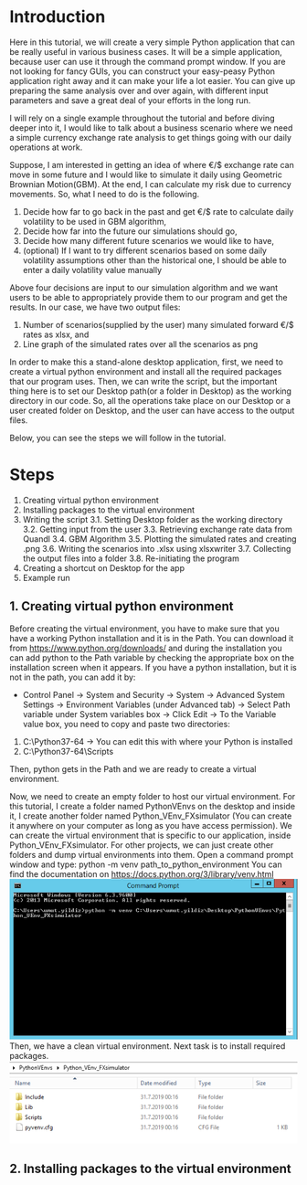 
# Introduction

Here in this tutorial, we will create a very simple Python application that can be really useful in various business cases. It will be a simple application, because user can use it through the command prompt window. If you are not looking for fancy GUIs, you can construct your easy-peasy Python application right away and it can make your life a lot easier. You can give up preparing the same analysis over and over again, with different input parameters and save a great deal of your efforts in the long run.

I will rely on a single example throughout the tutorial and before diving deeper into it, I would like to talk about a business scenario where we need a simple currency exchange rate analysis to get things going with our daily operations at work.

Suppose, I am interested in getting an idea of where €/$ exchange rate can move in some future and I would like to simulate it daily using Geometric Brownian Motion(GBM). At the end, I can calculate my risk due to currency movements. So, what I need to do is the following.

1. Decide how far to go back in the past and get €/$ rate to calculate daily volatility to be used in GBM algorithm,
2. Decide how far into the future our simulations should go,
3. Decide how many different future scenarios we would like to have,
4. (optional) If I want to try different scenarios based on some daily volatility assumptions other than the historical one, I should be able to enter a daily volatility value manually

Above four decisions are input to our simulation algorithm and we want users to be able to appropriately provide them to our program and get the results. In our case, we have two output files:

1. Number of scenarios(supplied by the user) many simulated forward €/$ rates as xlsx, and
2. Line graph of the simulated rates over all the scenarios as png

In order to make this a stand-alone desktop application, first, we need to create a virtual python environment and install all the required packages that our program uses. Then, we can write the script, but the important thing here is to set our Desktop path(or a folder in Desktop) as the working directory in our code. So, all the operations take place on our Desktop or a user created folder on Desktop, and the user can have access to the output files.

Below, you can see the steps we will follow in the tutorial.

# Steps
1. Creating virtual python environment
2. Installing packages to the virtual environment
3. Writing the script
    3.1. Setting Desktop folder as the working directory
    3.2. Getting input from the user
    3.3. Retrieving exchange rate data from Quandl
    3.4. GBM Algorithm
    3.5. Plotting the simulated rates and creating .png
    3.6. Writing the scenarios into .xlsx using xlsxwriter
    3.7. Collecting the output files into a folder
    3.8. Re-initiating the program
4. Creating a shortcut on Desktop for the app
5. Example run
## 1. Creating virtual python environment

Before creating the virtual environment, you have to make sure that you have a working Python installation and it is in the Path. You can download it from https://www.python.org/downloads/ and during the installation you can add python to the Path variable by checking the appropriate box on the installation screen when it appears. If you have a python installation, but it is not in the path, you can add it by:
- Control Panel -> System and Security -> System -> Advanced System Settings -> Environment Variables (under Advanced tab) -> Select Path variable under System variables box -> Click Edit -> To the Variable value box, you need to copy and paste two directories:
1. C:\Python37-64 -> You can edit this with where your Python is installed
2. C:\Python37-64\Scripts

Then, python gets in the Path and we are ready to create a virtual environment.

Now, we need to create an empty folder to host our virtual environment. For this tutorial, I create a folder named PythonVEnvs on the desktop and inside it, I create another folder named Python_VEnv_FXsimulator (You can create it anywhere on your computer as long as you have access permission). We can create the virtual environment that is specific to our application, inside Python_VEnv_FXsimulator. For other projects, we can just create other folders and dump virtual environments into them. 
Open a command prompt window and type: 
python -m venv path_to_python_environment
You can find the documentation on https://docs.python.org/3/library/venv.html
![venv_cmd.PNG](venv_cmd.PNG)
Then, we have a clean virtual environment. Next task is to install required packages.
![venv_folder.PNG](venv_folder.PNG)

## 2. Installing packages to the virtual environment


```python

```
